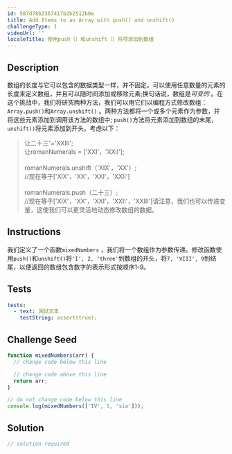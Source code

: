 ```yaml
---
id: 587d78b2367417b2b2512b0e
title: Add Items to an Array with push() and unshift()
challengeType: 1
videoUrl: ''
localeTitle: 使用push（）和unshift（）将项添加到数组
---
```


## Description
<section id="description">数组的长度与它可以包含的数据类型一样，并不固定。可以使用任意数量的元素的长度来定义数组，并且可以随时间添加或移除元素;换句话说，数组是<dfn>可变的</dfn> 。在这个挑战中，我们将研究两种方法，我们可以用它们以编程方式修改数组： <code>Array.push()</code>和<code>Array.unshift()</code> 。两种方法都将一个或多个元素作为参数，并将这些元素添加到调用该方法的数组中; <code>push()</code>方法将元素添加到数组的末尾， <code>unshift()</code>将元素添加到开头。考虑以下： <blockquote>让二十三&#39;=&#39;XXIII&#39;; <br>让romanNumerals = [&#39;XXI&#39;，&#39;XXII&#39;]; <br><br> romanNumerals.unshift（&#39;XIX&#39;，&#39;XX&#39;）; <br> //现在等于[&#39;XIX&#39;，&#39;XX&#39;，&#39;XXI&#39;，&#39;XXII&#39;] <br><br> romanNumerals.push（二十三）; <br> //现在等于[&#39;XIX&#39;，&#39;XX&#39;，&#39;XXI&#39;，&#39;XXII&#39;，&#39;XXIII&#39;]请注意，我们也可以传递变量，这使我们可以更灵活地动态修改数组的数据。 </blockquote></section>

## Instructions
<section id="instructions">我们定义了一个函数<code>mixedNumbers</code> ，我们将一个数组作为参数传递。修改函数使用<code>push()</code>和<code>unshift()</code>将<code>&#39;I&#39;, 2, &#39;three&#39;</code>到数组的开头，将<code>7, &#39;VIII&#39;, 9</code>到结尾，以便返回的数组包含数字的表示形式按顺序1-9。 </section>

## Tests
<section id='tests'>

```yml
tests:
  - text: 測試文本
    testString: assert(true);

```

</section>

## Challenge Seed
<section id='challengeSeed'>

<div id='js-seed'>

```js
function mixedNumbers(arr) {
  // change code below this line

  // change code above this line
  return arr;
}

// do not change code below this line
console.log(mixedNumbers(['IV', 5, 'six']));

```

</div>



</section>

## Solution
<section id='solution'>

```js
// solution required
```
</section>

